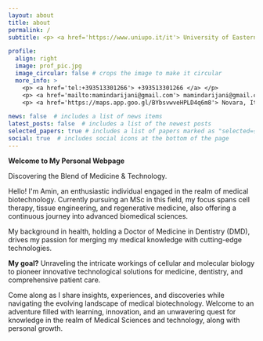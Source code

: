 ```yaml
---
layout: about
title: about
permalink: /
subtitle: <p> <a href='https://www.uniupo.it/it'> University of Eastern Piedmont </a> </p>

profile:
  align: right
  image: prof_pic.jpg
  image_circular: false # crops the image to make it circular
  more_info: >
    <p> <a href='tel:+393513301266'> +393513301266 </a> </p>
    <p> <a href='mailto:mamindarijani@gmail.com'> mamindarijani@gmail.com </a> </p>
    <p> <a href='https://maps.app.goo.gl/BYbsvwveHPLD4q6m8'> Novara, Italy </a> </p>

news: false  # includes a list of news items
latest_posts: false  # includes a list of the newest posts
selected_papers: true # includes a list of papers marked as "selected={true}"
social: true  # includes social icons at the bottom of the page
---
```


**Welcome to My Personal Webpage**

Discovering the Blend of Medicine & Technology.

Hello! I'm Amin, an enthusiastic individual engaged in the realm of medical biotechnology. Currently pursuing an MSc in this field, my focus spans cell therapy, tissue engineering, and regenerative medicine, also offering a continuous journey into advanced biomedical sciences.

My background in health, holding a Doctor of Medicine in Dentistry (DMD), drives my passion for merging my medical knowledge with cutting-edge technologies.

**My goal?** Unraveling the intricate workings of cellular and molecular biology to pioneer innovative technological solutions for medicine, dentistry, and comprehensive patient care.

Come along as I share insights, experiences, and discoveries while navigating the evolving landscape of medical biotechnology. Welcome to an adventure filled with learning, innovation, and an unwavering quest for knowledge in the realm of Medical Sciences and technology, along with personal growth.

